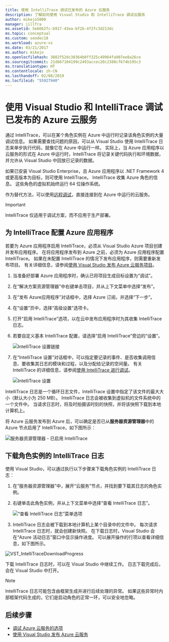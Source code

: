 ```yaml
---
title: 使用 IntelliTrace 调试已发布的 Azure 云服务
description: 了解如何使用 Visual Studio 和 IntelliTrace 调试云服务
author: mikejo5000
manager: jillfra
ms.assetid: 5e6662fc-b917-43ea-bf2b-4f2fc3d213dc
ms.topic: conceptual
ms.custom: seodec18
ms.workload: azure-vs
ms.date: 03/21/2017
ms.author: mikejo
ms.openlocfilehash: 3882f52dc38364b0ff325c49964fa907ee8a26ce
ms.sourcegitcommit: 21d667104199c2493accec20c2388cf674b195c3
ms.translationtype: HT
ms.contentlocale: zh-CN
ms.lasthandoff: 02/08/2019
ms.locfileid: "55927940"
---
```

# <a name="debugging-a-published-azure-cloud-service-with-visual-studio-and-intellitrace"></a>使用 Visual Studio 和 IntelliTrace 调试已发布的 Azure 云服务
通过 IntelliTrace，可以在某个角色实例在 Azure 中运行时记录该角色实例的大量调试信息。 如果需要查找问题的原因，可以从 Visual Studio 使用 IntelliTrace 日志来单步执行代码，就像它在 Azure 中运行一样。 实际上，当 Azure 应用程序以云服务的形式在 Azure 中运行时，IntelliTrace 将记录关键代码执行和环境数据，并允许从 Visual Studio 中回放已记录的数据。

如果已安装 Visual Studio Enterprise，且 Azure 应用程序以 .NET Framework 4 或更高版本为目标，则可使用 IntelliTrace。 IntelliTrace 收集 Azure 角色的信息。 这些角色的虚拟机始终运行 64 位操作系统。

作为替代方法，可以使用[远程调试](http://go.microsoft.com/fwlink/p/?LinkId=623041)，直接连接到在 Azure 中运行的云服务。

> [!IMPORTANT]
> IntelliTrace 仅适用于调试方案，而不应用于生产部署。
>

## <a name="configure-an-azure-application-for-intellitrace"></a>为 IntelliTrace 配置 Azure 应用程序
若要为 Azure 应用程序启用 IntelliTrace，必须从 Visual Studio Azure 项目创建并发布应用程序。 在将应用程序发布到 Azure 之前，必须为 Azure 应用程序配置 IntelliTrace。 如果在未配置 IntelliTrace 的情况下发布应用程序，则需要重新发布项目。 有关详细信息，请参阅[使用 Visual Studio 发布 Azure 云服务项目](http://go.microsoft.com/fwlink/p/?LinkId=623012)。

1. 当准备好部署 Azure 应用程序时，确认已将项目生成目标设置为“调试”。

1. 在“解决方案资源管理器”中右键单击项目，并从上下文菜单中选择“发布”。

1. 在“发布 Azure应用程序”对话框中，选择 Azure 订阅，并选择“下一步”。

1. 在“设置”页中，选择“高级设置”选项卡。

1. 打开“启用 IntelliTrace”选项，以在云中发布应用程序时为其收集 IntelliTrace 日志。

1. 若要自定义基本 IntelliTrace 配置，请选择“启用 IntelliTrace”旁边的“设置”。

    ![IntelliTrace 设置链接](./media/vs-azure-tools-intellitrace-debug-published-cloud-services/intellitrace-settings-link.png)

1. 在“IntelliTrace 设置”对话框中，可以指定要记录的事件、是否收集调用信息、要收集其日志的模块和过程，以及分配给记录的空间量。 有关 IntelliTrace 的详细信息，请参阅[使用 IntelliTrace 进行调试](http://go.microsoft.com/fwlink/?LinkId=214468)。

    ![IntelliTrace 设置](./media/vs-azure-tools-intellitrace-debug-published-cloud-services/IC519063.png)

IntelliTrace 日志是一个循环日志文件，IntelliTrace 设置中指定了该文件的最大大小（默认大小为 250 MB）。 IntelliTrace 日志会被收集到虚拟机的文件系统中的一个文件中。 当请求日志时，将及时拍摄该时刻的快照，并将该快照下载到本地计算机上。

将 Azure 云服务发布到 Azure 后，可以确定是否已从**服务器资源管理器**中的 Azure 节点启用了 IntelliTrace，如下图所示：

![服务器资源管理器 - 已启用 IntelliTrace](./media/vs-azure-tools-intellitrace-debug-published-cloud-services/IC744134.png)

## <a name="download-intellitrace-logs-for-a-role-instance"></a>下载角色实例的 IntelliTrace 日志
使用 Visual Studio，可以通过执行以下步骤来下载角色实例的 IntelliTrace 日志：

1. 在“服务器资源管理器”中，展开“云服务”节点，并找到要下载其日志的角色实例。

1. 右键单击此角色实例，并从上下文菜单中选择“查看 IntelliTrace 日志”。

    ![“查看 IntelliTrace 日志”菜单选项](./media/vs-azure-tools-intellitrace-debug-published-cloud-services/view-intellitrace-logs.png)

1. IntelliTrace 日志会被下载到本地计算机上某个目录中的文件中。 每次请求 IntelliTrace 日志时，就会创建新快照。 在下载日志时，Visual Studio 会在“Azure 活动日志”窗口中显示操作进度。 可以展开操作的行项以查看详细信息，如下图所示。

![VST_IntelliTraceDownloadProgress](./media/vs-azure-tools-intellitrace-debug-published-cloud-services/IC745551.png)

下载 IntelliTrace 日志时，可以在 Visual Studio 中继续工作。 日志下载完成后，会在 Visual Studio 中打开。

> [!NOTE]
> IntelliTrace 日志可能包含由框架生成并进行后续处理的异常。 如果这些异常时内部框架代码生成的，它们是启动角色的正常一环，可以安全地忽略。
>
>

## <a name="next-steps"></a>后续步骤
- [调试 Azure 云服务的选项](vs-azure-tools-debugging-cloud-services-overview.md)
- [使用 Visual Studio 发布 Azure 云服务](vs-azure-tools-publishing-a-cloud-service.md)
